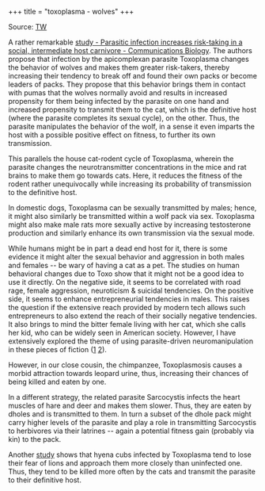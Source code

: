 +++
title = "toxoplasma - wolves"
+++

Source: [TW](https://threadreaderapp.com/thread/1596347480752496641.html)


A rather remarkable [study - Parasitic infection increases risk-taking in a social, intermediate host carnivore - Communications Biology](https://www.nature.com/articles/s42003-022-04122-0). The authors propose that infection by the apicomplexan parasite Toxoplasma changes the behavior of wolves and makes them greater risk-takers, thereby increasing their tendency to break off and found their own packs or become leaders of packs. They propose that this behavior brings them in contact with pumas that the wolves normally avoid and results in increased propensity for them being infected by the parasite on one hand and increased propensity to transmit them to the cat, which is the definitive host (where the parasite completes its sexual cycle), on the other. Thus, the parasite manipulates the behavior of the wolf, in a sense it even imparts the host with a possible positive effect on fitness, to further its own transmission.

This parallels the house cat-rodent cycle of Toxoplasma, wherein the parasite changes the neurotransmitter concentrations in the mice and rat brains to make them go towards cats. Here, it reduces the fitness of the rodent rather unequivocally while increasing its probability of transmission to the definitive host. 

In domestic dogs, Toxoplasma can be sexually transmitted by males; hence, it might also similarly be transmitted within a wolf pack via sex. Toxoplasma might also make male rats more sexually active by increasing testosterone production and similarly enhance its own transmission via the sexual mode. 

While humans might be in part a dead end host for it, there is some evidence it might alter the sexual behavior and aggression in both males and females -- be wary of having a cat as a pet. The studies on human behavioral changes due to Toxo show that it might not be a good idea to use it directly. On the negative side, it seems to be correlated with road rage, female aggression, neuroticism & suicidal tendencies. On the positive side, it seems to enhance entrepreneurial tendencies in males. This raises the question if the extensive reach provided by modern tech allows such entrepreneurs to also extend the reach of their socially negative tendencies. It also brings to mind the bitter female living with her cat, which she calls her kid, who can be widely seen in American society. However, I have extensively explored the theme of using parasite-driven neuromanipulation in these pieces of fiction ([1](https://manasataramgini.wordpress.com/2016/11/24/the-professors-war/) [2](https://manasataramgini.wordpress.com/2014/05/06/the-engineer-the-dead-fish-and-the-bag-of-earth/)).

However, in our close cousin, the chimpanzee, Toxoplasmosis causes a morbid attraction towards leopard urine, thus, increasing their chances of being killed and eaten by one. 

In a different strategy, the related parasite Sarcocystis infects the heart muscles of hare and deer and makes them slower. Thus, they are eaten by dholes and is transmitted to them. In turn a subset of the dhole pack might carry higher levels of the parasite and play a role in transmitting Sarcocystis to herbivores via their latrines -- again a potential fitness gain (probably via kin) to the pack. 

Another [study](https://www.nature.com/articles/s41467-021-24092-x) shows that hyena cubs infected by Toxoplasma tend to lose their fear of lions and approach them more closely than uninfected one. Thus, they tend to be killed more often by the cats and transmit the parasite to their definitive host.